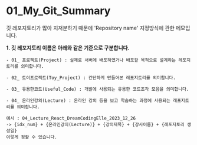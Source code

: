 # 01_My_Git_Summary
깃 레포지토리가 많아 지저분하기 때문에 'Repository name' 지정방식에 관한 메모입니다. 

**1. 깃 레포지토리 이름은 아래와 같은 기준으로 구분합니다.**
    
    - 01_ 프로젝트(Project) : 실제로 서버에 배포하였거나 배포할 목적으로 설계하는 레포지토리를 의미합니다. 
    
    - 02_ 토이프로젝트(Toy_Project) : 간단하게 만들어본 레포지토리를 의미합니다. 
    
    - 03_ 유용한코드(Useful_Code) : 개발에 사용되는 유용한 코드조각 모음을 의미합니다. 
    
    - 04_ 온라인강의(Lecture) : 온라인 강의 등을 보고 학습하는 과정에 사용되는 레포지토리를 의미합니다. 

    예시 : 04_Lecture_React_DreamCodingElle_2023_12_26 
    -> {idx_num} + {온라인강의(Lecture)} + {강의제목} + {강사이름} + {레포지토리 생성일}
    이렇게 정할 수 있습니다. 

    
